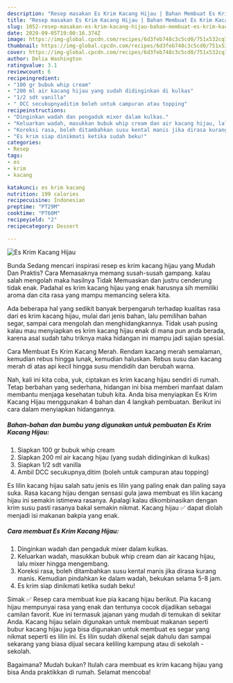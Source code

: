 ```yaml
---
description: "Resep masakan Es Krim Kacang Hijau | Bahan Membuat Es Krim Kacang Hijau Yang Enak Dan Mudah"
title: "Resep masakan Es Krim Kacang Hijau | Bahan Membuat Es Krim Kacang Hijau Yang Enak Dan Mudah"
slug: 1052-resep-masakan-es-krim-kacang-hijau-bahan-membuat-es-krim-kacang-hijau-yang-enak-dan-mudah
date: 2020-09-05T19:00:16.374Z
image: https://img-global.cpcdn.com/recipes/6d3feb748c3c5cd0/751x532cq70/es-krim-kacang-hijau-foto-resep-utama.jpg
thumbnail: https://img-global.cpcdn.com/recipes/6d3feb748c3c5cd0/751x532cq70/es-krim-kacang-hijau-foto-resep-utama.jpg
cover: https://img-global.cpcdn.com/recipes/6d3feb748c3c5cd0/751x532cq70/es-krim-kacang-hijau-foto-resep-utama.jpg
author: Delia Washington
ratingvalue: 3.1
reviewcount: 6
recipeingredient:
- "100 gr bubuk whip cream"
- "200 ml air kacang hijau yang sudah didinginkan di kulkas"
- "1/2 sdt vanilla"
- " DCC secukupnyaditim boleh untuk campuran atau topping"
recipeinstructions:
- "Dinginkan wadah dan pengaduk mixer dalam kulkas."
- "Keluarkan wadah, masukkan bubuk whip cream dan air kacang hijau, lalu mixer hingga mengembang."
- "Koreksi rasa, boleh ditambahkan susu kental manis jika dirasa kurang manis. Kemudian pindahkan ke dalam wadah, bekukan selama 5-8 jam."
- "Es krim siap dinikmati ketika sudah beku!"
categories:
- Resep
tags:
- es
- krim
- kacang

katakunci: es krim kacang 
nutrition: 199 calories
recipecuisine: Indonesian
preptime: "PT29M"
cooktime: "PT60M"
recipeyield: "2"
recipecategory: Dessert

---
```



![Es Krim Kacang Hijau](https://img-global.cpcdn.com/recipes/6d3feb748c3c5cd0/751x532cq70/es-krim-kacang-hijau-foto-resep-utama.jpg)

Bunda Sedang mencari inspirasi resep es krim kacang hijau yang Mudah Dan Praktis? Cara Memasaknya memang susah-susah gampang. kalau salah mengolah maka hasilnya Tidak Memuaskan dan justru cenderung tidak enak. Padahal es krim kacang hijau yang enak harusnya sih memiliki aroma dan cita rasa yang mampu memancing selera kita.

Ada beberapa hal yang sedikit banyak berpengaruh terhadap kualitas rasa dari es krim kacang hijau, mulai dari jenis bahan, lalu pemilihan bahan segar, sampai cara mengolah dan menghidangkannya. Tidak usah pusing kalau mau menyiapkan es krim kacang hijau enak di mana pun anda berada, karena asal sudah tahu triknya maka hidangan ini mampu jadi sajian spesial.

Cara Membuat Es Krim Kacang Merah. Rendam kacang merah semalaman, kemudian rebus hingga lunak, kemudian haluskan. Rebus susu dan kacang merah di atas api kecil hingga susu mendidih dan berubah warna.


Nah, kali ini kita coba, yuk, ciptakan es krim kacang hijau sendiri di rumah. Tetap berbahan yang sederhana, hidangan ini bisa memberi manfaat dalam membantu menjaga kesehatan tubuh kita. Anda bisa menyiapkan Es Krim Kacang Hijau menggunakan 4 bahan dan 4 langkah pembuatan. Berikut ini cara dalam menyiapkan hidangannya.

<!--inarticleads1-->

##### Bahan-bahan dan bumbu yang digunakan untuk pembuatan Es Krim Kacang Hijau:

1. Siapkan 100 gr bubuk whip cream
1. Siapkan 200 ml air kacang hijau (yang sudah didinginkan di kulkas)
1. Siapkan 1/2 sdt vanilla
1. Ambil  DCC secukupnya,ditim (boleh untuk campuran atau topping)


Es lilin kacang hijau salah satu jenis es lilin yang paling enak dan paling saya suka. Rasa kacang hijau dengan sensasi gula jawa membuat es lilin kacang hijau ini semakin istimewa rasanya. Apalagi kalau dikombinasikan dengan krim susu pasti rasanya bakal semakin nikmat. Kacang hijau ✅ dapat diolah menjadi isi makanan bakpia yang enak. 

<!--inarticleads2-->

##### Cara membuat Es Krim Kacang Hijau:

1. Dinginkan wadah dan pengaduk mixer dalam kulkas.
1. Keluarkan wadah, masukkan bubuk whip cream dan air kacang hijau, lalu mixer hingga mengembang.
1. Koreksi rasa, boleh ditambahkan susu kental manis jika dirasa kurang manis. Kemudian pindahkan ke dalam wadah, bekukan selama 5-8 jam.
1. Es krim siap dinikmati ketika sudah beku!


Simak ✅ Resep cara membuat kue pia kacang hijau berikut. Pia kacang hijau mempunyai rasa yang enak dan tentunya cocok dijadikan sebagai camilan favorit. Kue ini termasuk jajanan yang mudah di temukan di sekitar Anda. Kacang hijau selain digunakan untuk membuat makanan seperti bubur kacang hijau juga bisa digunakan untuk membuat es segar yang nikmat seperti es lilin ini. Es lilin sudah dikenal sejak dahulu dan sampai sekarang yang biasa dijual secara keliling kampung atau di sekolah - sekolah. 

Bagaimana? Mudah bukan? Itulah cara membuat es krim kacang hijau yang bisa Anda praktikkan di rumah. Selamat mencoba!
